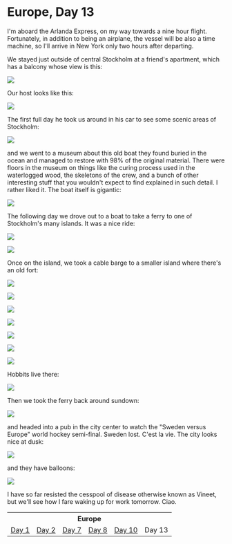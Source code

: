Europe, Day 13
==============
I'm aboard the Arlanda Express, on my way towards a nine hour flight.
Fortunately, in addition to being an airplane, the vessel will be also a
time machine, so I'll arrive in New York only two hours after departing.

We stayed just outside of central Stockholm at a friend's apartment, which
has a balcony whose view is this:

![](../site/europe13-1_small.jpg)

Our host looks like this:

![](../site/europe13-3_small.jpg)

The first full day he took us around in his car to see some scenic areas of
Stockholm:

![](../site/europe13-2_small.jpg)

and we went to a museum about this old boat they found buried in the ocean
and managed to restore with 98% of the original material. There were floors
in the museum on things like the curing process used in the waterlogged
wood, the skeletons of the crew, and a bunch of other interesting stuff that
you wouldn't expect to find explained in such detail. I rather liked it. The
boat itself is gigantic:

![](../site/europe13-5_small.jpg)

The following day we drove out to a boat to take a ferry to one of
Stockholm's many islands. It was a nice ride:

![](../site/europe13-4_small.jpg)

![](../site/europe13-7_small.jpg)

Once on the island, we took a cable barge to a smaller island where there's
an old fort:

![](../site/europe13-6_small.jpg)

![](../site/europe13-9_small.jpg)

![](../site/europe13-8_small.jpg)

![](../site/europe13-12_small.jpg)

![](../site/europe13-10_small.jpg)

![](../site/europe13-11_small.jpg)

![](../site/europe13-13_small.jpg)

Hobbits live there:

![](../site/europe13-14_small.jpg)

Then we took the ferry back around sundown:

![](../site/europe13-15_small.jpg)

and headed into a pub in the city center to watch the "Sweden versus Europe"
world hockey semi-final. Sweden lost. C'est la vie. The city looks nice at
dusk:

![](../site/europe13-16_small.jpg)

and they have balloons:

![](../site/europe13-17_small.jpg)

I have so far resisted the cesspool of disease otherwise known as Vineet,
but we'll see how I fare waking up for work tomorrow. Ciao.

<table class="series">
  <tr><th colspan="6">Europe</th></tr>
  <tr>
    <td><a href="../site/europe1.html">Day 1</a></td>
    <td><a href="../site/europe2.html">Day 2</a></td>
    <td><a href="../site/europe7.html">Day 7</a></td>
    <td><a href="../site/europe8.html">Day 8</a></td>
    <td><a href="../site/europe10.html">Day 10</a></td>
    <td>Day 13</td>
  </tr>
</table>
